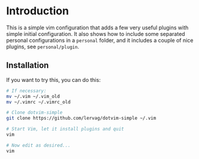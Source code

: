 # Introduction

This is a simple vim configuration that adds a few very useful plugins with
simple initial configuration. It also shows how to include some separated
personal configurations in a `personal` folder, and it includes a couple of
nice plugins, see `personal/plugin`.

## Installation

If you want to try this, you can do this:

```sh
# If necessary:
mv ~/.vim ~/.vim_old
mv ~/.vimrc ~/.vimrc_old

# Clone dotvim-simple
git clone https://github.com/lervag/dotvim-simple ~/.vim

# Start Vim, let it install plugins and quit
vim

# Now edit as desired...
vim
```

